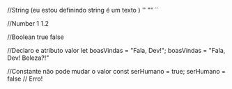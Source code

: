 //String (eu estou definindo string é um texto )
''
""
``

//Number
1
1.2

//Boolean
true
false

//Declaro e atributo valor
let boasVindas = "Fala, Dev!";
boasVindas = "Fala, Dev! Beleza?!"

//Constante não pode mudar o valor
const serHumano = true;
serHumano = false // Erro!
